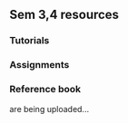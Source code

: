 ##  Sem 3,4 resources
### Tutorials 
### Assignments 
### Reference book                 
are being uploaded...
